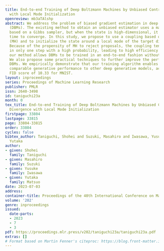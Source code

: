```yaml
---
title: End-to-end Training of Deep Boltzmann Machines by Unbiased Contrastive Divergence
  with Local Mode Initialization
openreview: mb3aTAlshp
abstract: We address the problem of biased gradient estimation in deep Boltzmann machines
  (DBMs). The existing method to obtain an unbiased estimator uses a maximal coupling
  based on a Gibbs sampler, but when the state is high-dimensional, it takes a long
  time to converge. In this study, we propose to use a coupling based on the Metropolis-Hastings
  (MH) and to initialize the state around a local mode of the target distribution.
  Because of the propensity of MH to reject proposals, the coupling tends to converge
  in only one step with a high probability, leading to high efficiency. We find that
  our method allows DBMs to be trained in an end-to-end fashion without greedy pretraining.
  We also propose some practical techniques to further improve the performance of
  DBMs. We empirically demonstrate that our training algorithm enables DBMs to show
  comparable generative performance to other deep generative models, achieving the
  FID score of 10.33 for MNIST.
layout: inproceedings
series: Proceedings of Machine Learning Research
publisher: PMLR
issn: 2640-3498
id: taniguchi23a
month: 0
tex_title: End-to-end Training of Deep Boltzmann Machines by Unbiased Contrastive
  Divergence with Local Mode Initialization
firstpage: 33804
lastpage: 33815
page: 33804-33815
order: 33804
cycles: false
bibtex_author: Taniguchi, Shohei and Suzuki, Masahiro and Iwasawa, Yusuke and Matsuo,
  Yutaka
author:
- given: Shohei
  family: Taniguchi
- given: Masahiro
  family: Suzuki
- given: Yusuke
  family: Iwasawa
- given: Yutaka
  family: Matsuo
date: 2023-07-03
address: 
container-title: Proceedings of the 40th International Conference on Machine Learning
volume: '202'
genre: inproceedings
issued:
  date-parts:
  - 2023
  - 7
  - 3
pdf: https://proceedings.mlr.press/v202/taniguchi23a/taniguchi23a.pdf
extras: []
# Format based on Martin Fenner's citeproc: https://blog.front-matter.io/posts/citeproc-yaml-for-bibliographies/
---
```

